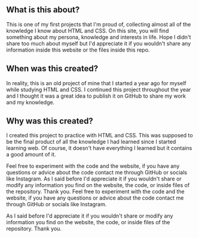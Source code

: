 ## What is this about?
This is one of my first projects that I'm proud of, collecting almost all of the knowledge I know about HTML and CSS. On this site, you will find something about my persona, knowledge and interests in life. Hope I didn't share too much about myself but I'd appreciate it if you wouldn't share any information inside this website or the files inside this repo.
## When was this created?
In reality, this is an old project of mine that I started a year ago for myself while studying HTML and CSS. I continued this project throughout the year and I thought it was a great idea to publish it on GitHub to share my work and my knowledge.
## Why was this created?
I created this project to practice with HTML and CSS. This was supposed to be the final product of all the knowledge I had learned since I started learning web. Of course, it doesn't have everything I learned but it contains a good amount of it.



Feel free to experiment with the code and the website, if you have any questions or advice about the code contact me through GitHub or socials like Instagram. As I said before I'd appreciate it if you wouldn't share or modify any information you find on the website, the code, or inside files of the repository. Thank you.
Feel free to experiment with the code and the website, if you have any questions or advice about the code contact me through GitHub or socials like Instagram.

As I said before I'd appreciate it if you wouldn't share or modify any information you find on the website, the code, or inside files of the repository. Thank you.
